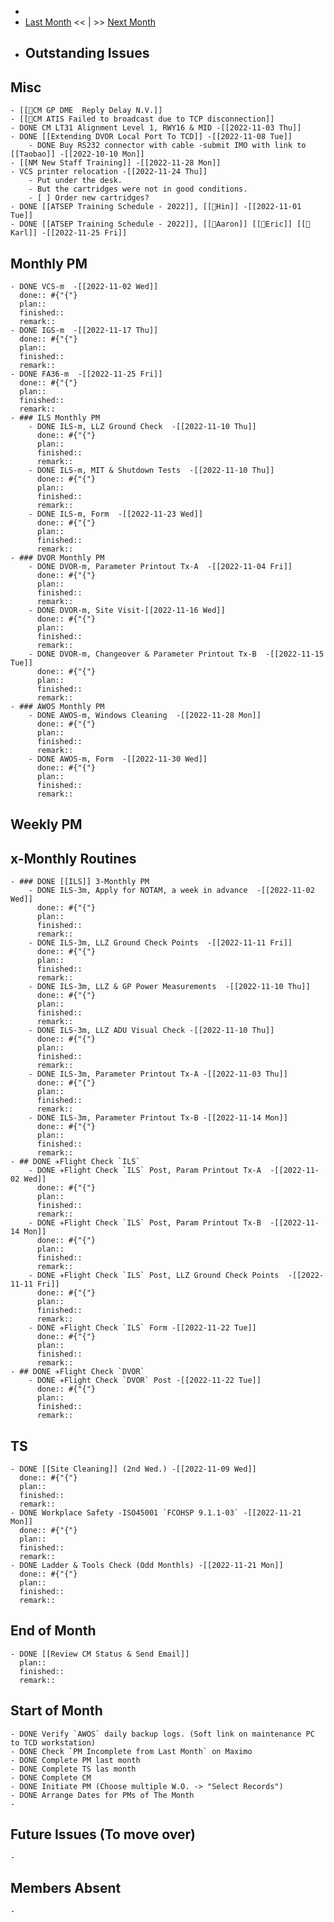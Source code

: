 -
- [Last Month]() << | >> [Next Month]([[Monthly/2022-12]])
- ## Outstanding Issues
## Misc
	- [[🐞CM GP DME  Reply Delay N.V.]]
	- [[🐞CM ATIS Failed to broadcast due to TCP disconnection]]
	- DONE CM LT31 Alignment Level 1, RWY16 & MID -[[2022-11-03 Thu]]
	- DONE [[Extending DVOR Local Port To TCD]] -[[2022-11-08 Tue]]
		- DONE Buy RS232 connector with cable -submit IMO with link to [[Taobao]] -[[2022-10-10 Mon]]
	- [[NM New Staff Training]] -[[2022-11-28 Mon]]
	- VCS printer relocation -[[2022-11-24 Thu]]
		- Put under the desk.
		- But the cartridges were not in good conditions.
		- [ ] Order new cartridges?
	- DONE [[ATSEP Training Schedule - 2022]], [[👨Hin]] -[[2022-11-01 Tue]]
	- DONE [[ATSEP Training Schedule - 2022]], [[👨Aaron]] [[👨Eric]] [[👨Karl]] -[[2022-11-25 Fri]]
## Monthly PM
	- DONE VCS-m  -[[2022-11-02 Wed]]
	  done:: #{"{"}
	  plan:: 
	  finished::
	  remark::
	- DONE IGS-m  -[[2022-11-17 Thu]]
	  done:: #{"{"}
	  plan:: 
	  finished::
	  remark::
	- DONE FA36-m  -[[2022-11-25 Fri]]
	  done:: #{"{"}
	  plan:: 
	  finished::
	  remark::
	- ### ILS Monthly PM
		- DONE ILS-m, LLZ Ground Check  -[[2022-11-10 Thu]]
		  done:: #{"{"}
		  plan:: 
		  finished::
		  remark::
		- DONE ILS-m, MIT & Shutdown Tests  -[[2022-11-10 Thu]]
		  done:: #{"{"}
		  plan:: 
		  finished::
		  remark::
		- DONE ILS-m, Form  -[[2022-11-23 Wed]]
		  done:: #{"{"}
		  plan:: 
		  finished::
		  remark::
	- ### DVOR Monthly PM
		- DONE DVOR-m, Parameter Printout Tx-A  -[[2022-11-04 Fri]]
		  done:: #{"{"}
		  plan::
		  finished::
		  remark::
		- DONE DVOR-m, Site Visit-[[2022-11-16 Wed]]
		  done:: #{"{"}
		  plan::
		  finished::
		  remark::
		- DONE DVOR-m, Changeover & Parameter Printout Tx-B  -[[2022-11-15 Tue]]
		  done:: #{"{"}
		  plan::
		  finished::
		  remark::
	- ### AWOS Monthly PM
		- DONE AWOS-m, Windows Cleaning  -[[2022-11-28 Mon]]
		  done:: #{"{"}
		  plan:: 
		  finished::
		  remark::
		- DONE AWOS-m, Form  -[[2022-11-30 Wed]]
		  done:: #{"{"}
		  plan:: 
		  finished::
		  remark::
## Weekly PM
## x-Monthly Routines
	- ### DONE [[ILS]] 3-Monthly PM
		- DONE ILS-3m, Apply for NOTAM, a week in advance  -[[2022-11-02 Wed]]
		  done:: #{"{"}
		  plan:: 
		  finished::
		  remark::
		- DONE ILS-3m, LLZ Ground Check Points  -[[2022-11-11 Fri]]
		  done:: #{"{"}
		  plan:: 
		  finished::
		  remark::
		- DONE ILS-3m, LLZ & GP Power Measurements  -[[2022-11-10 Thu]]
		  done:: #{"{"}
		  plan:: 
		  finished::
		  remark::
		- DONE ILS-3m, LLZ ADU Visual Check -[[2022-11-10 Thu]]
		  done:: #{"{"}
		  plan:: 
		  finished::
		  remark::
		- DONE ILS-3m, Parameter Printout Tx-A -[[2022-11-03 Thu]]
		  done:: #{"{"}
		  plan:: 
		  finished::
		  remark::
		- DONE ILS-3m, Parameter Printout Tx-B -[[2022-11-14 Mon]]
		  done:: #{"{"}
		  plan::
		  finished::
		  remark::
	- ## DONE ✈️Flight Check `ILS`
		- DONE ✈️Flight Check `ILS` Post, Param Printout Tx-A  -[[2022-11-02 Wed]]
		  done:: #{"{"}
		  plan::
		  finished::
		  remark::
		- DONE ✈️Flight Check `ILS` Post, Param Printout Tx-B  -[[2022-11-14 Mon]]
		  done:: #{"{"}
		  plan::
		  finished::
		  remark::
		- DONE ✈️Flight Check `ILS` Post, LLZ Ground Check Points  -[[2022-11-11 Fri]]
		  done:: #{"{"}
		  plan::
		  finished::
		  remark::
		- DONE ✈️Flight Check `ILS` Form -[[2022-11-22 Tue]]
		  done:: #{"{"}
		  plan::
		  finished::
		  remark::
	- ## DONE ✈️Flight Check `DVOR`
		- DONE ✈️Flight Check `DVOR` Post -[[2022-11-22 Tue]]
		  done:: #{"{"}
		  plan::
		  finished::
		  remark::
## TS
	- DONE [[Site Cleaning]] (2nd Wed.) -[[2022-11-09 Wed]]
	  done:: #{"{"}
	  plan::
	  finished::
	  remark::
	- DONE Workplace Safety -ISO45001 `FCOHSP 9.1.1-03` -[[2022-11-21 Mon]]
	  done:: #{"{"}
	  plan::
	  finished::
	  remark::
	- DONE Ladder & Tools Check (Odd Monthls) -[[2022-11-21 Mon]]
	  done:: #{"{"}
	  plan:: 
	  finished::
	  remark::
## End of Month
	- DONE [[Review CM Status & Send Email]]
	  plan::
	  finished::
	  remark::
## Start of Month
	- DONE Verify `AWOS` daily backup logs. (Soft link on maintenance PC to TCD workstation)
	- DONE Check `PM Incomplete from Last Month` on Maximo
	- DONE Complete PM last month
	- DONE Complete TS las month
	- DONE Complete CM
	- DONE Initiate PM (Choose multiple W.O. -> "Select Records")
	- DONE Arrange Dates for PMs of The Month
	-
## Future Issues (To move over)
	-
## Members Absent
	-